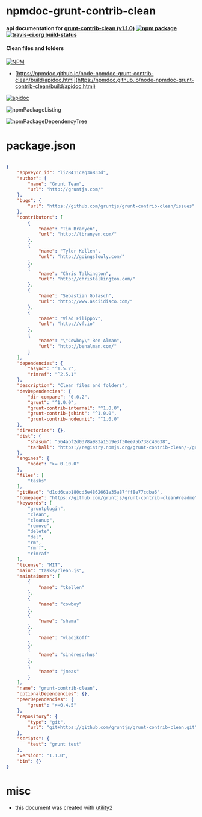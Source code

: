 # npmdoc-grunt-contrib-clean

#### api documentation for  [grunt-contrib-clean (v1.1.0)](https://github.com/gruntjs/grunt-contrib-clean#readme)  [![npm package](https://img.shields.io/npm/v/npmdoc-grunt-contrib-clean.svg?style=flat-square)](https://www.npmjs.org/package/npmdoc-grunt-contrib-clean) [![travis-ci.org build-status](https://api.travis-ci.org/npmdoc/node-npmdoc-grunt-contrib-clean.svg)](https://travis-ci.org/npmdoc/node-npmdoc-grunt-contrib-clean)

#### Clean files and folders

[![NPM](https://nodei.co/npm/grunt-contrib-clean.png?downloads=true&downloadRank=true&stars=true)](https://www.npmjs.com/package/grunt-contrib-clean)

- [https://npmdoc.github.io/node-npmdoc-grunt-contrib-clean/build/apidoc.html](https://npmdoc.github.io/node-npmdoc-grunt-contrib-clean/build/apidoc.html)

[![apidoc](https://npmdoc.github.io/node-npmdoc-grunt-contrib-clean/build/screenCapture.buildCi.browser.%252Ftmp%252Fbuild%252Fapidoc.html.png)](https://npmdoc.github.io/node-npmdoc-grunt-contrib-clean/build/apidoc.html)

![npmPackageListing](https://npmdoc.github.io/node-npmdoc-grunt-contrib-clean/build/screenCapture.npmPackageListing.svg)

![npmPackageDependencyTree](https://npmdoc.github.io/node-npmdoc-grunt-contrib-clean/build/screenCapture.npmPackageDependencyTree.svg)



# package.json

```json

{
    "appveyor_id": "li28411ceq3n833d",
    "author": {
        "name": "Grunt Team",
        "url": "http://gruntjs.com/"
    },
    "bugs": {
        "url": "https://github.com/gruntjs/grunt-contrib-clean/issues"
    },
    "contributors": [
        {
            "name": "Tim Branyen",
            "url": "http://tbranyen.com/"
        },
        {
            "name": "Tyler Kellen",
            "url": "http://goingslowly.com/"
        },
        {
            "name": "Chris Talkington",
            "url": "http://christalkington.com/"
        },
        {
            "name": "Sebastian Golasch",
            "url": "http://www.asciidisco.com/"
        },
        {
            "name": "Vlad Filippov",
            "url": "http://vf.io"
        },
        {
            "name": "\"Cowboy\" Ben Alman",
            "url": "http://benalman.com/"
        }
    ],
    "dependencies": {
        "async": "^1.5.2",
        "rimraf": "^2.5.1"
    },
    "description": "Clean files and folders",
    "devDependencies": {
        "dir-compare": "0.0.2",
        "grunt": "^1.0.0",
        "grunt-contrib-internal": "^1.0.0",
        "grunt-contrib-jshint": "^1.0.0",
        "grunt-contrib-nodeunit": "^1.0.0"
    },
    "directories": {},
    "dist": {
        "shasum": "564abf2d0378a983a15b9e3f30ee75b738c40638",
        "tarball": "https://registry.npmjs.org/grunt-contrib-clean/-/grunt-contrib-clean-1.1.0.tgz"
    },
    "engines": {
        "node": ">= 0.10.0"
    },
    "files": [
        "tasks"
    ],
    "gitHead": "d1cd6cab180cd5e4862661e35a87fff8e77cdba6",
    "homepage": "https://github.com/gruntjs/grunt-contrib-clean#readme",
    "keywords": [
        "gruntplugin",
        "clean",
        "cleanup",
        "remove",
        "delete",
        "del",
        "rm",
        "rmrf",
        "rimraf"
    ],
    "license": "MIT",
    "main": "tasks/clean.js",
    "maintainers": [
        {
            "name": "tkellen"
        },
        {
            "name": "cowboy"
        },
        {
            "name": "shama"
        },
        {
            "name": "vladikoff"
        },
        {
            "name": "sindresorhus"
        },
        {
            "name": "jmeas"
        }
    ],
    "name": "grunt-contrib-clean",
    "optionalDependencies": {},
    "peerDependencies": {
        "grunt": ">=0.4.5"
    },
    "repository": {
        "type": "git",
        "url": "git+https://github.com/gruntjs/grunt-contrib-clean.git"
    },
    "scripts": {
        "test": "grunt test"
    },
    "version": "1.1.0",
    "bin": {}
}
```



# misc
- this document was created with [utility2](https://github.com/kaizhu256/node-utility2)
